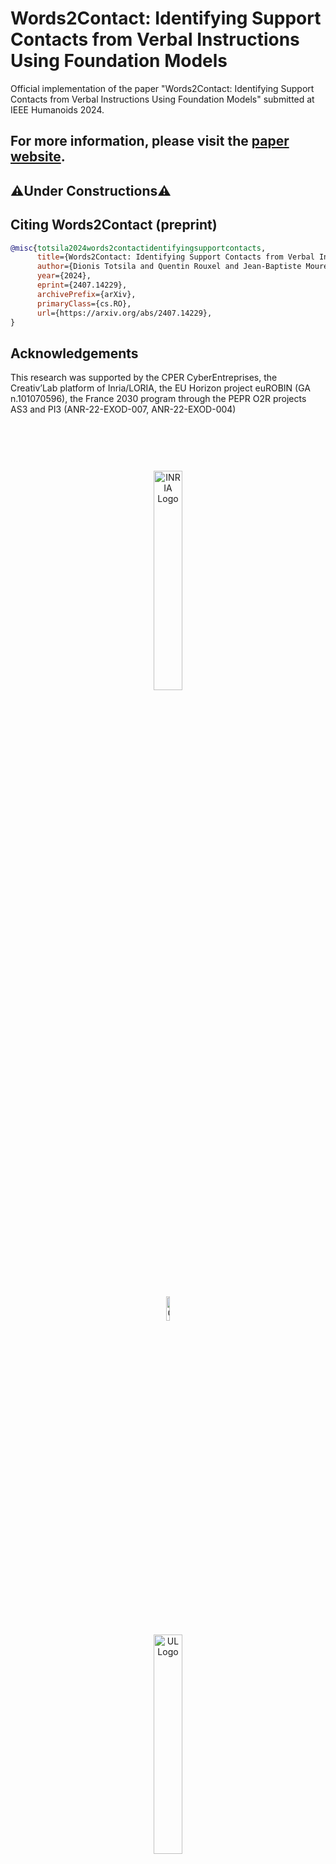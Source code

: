 # Words2Contact: Identifying Support Contacts from Verbal Instructions Using Foundation Models

Official implementation of the paper "Words2Contact: Identifying Support Contacts from Verbal Instructions Using Foundation Models" submitted at IEEE Humanoids 2024.

For more information, please visit the [paper website](https://hucebot.github.io/words2contact_website/).
---
⚠️Under Constructions⚠️
---
## Citing Words2Contact (preprint)
```bibtex
@misc{totsila2024words2contactidentifyingsupportcontacts,
      title={Words2Contact: Identifying Support Contacts from Verbal Instructions Using Foundation Models},
      author={Dionis Totsila and Quentin Rouxel and Jean-Baptiste Mouret and Serena Ivaldi},
      year={2024},
      eprint={2407.14229},
      archivePrefix={arXiv},
      primaryClass={cs.RO},
      url={https://arxiv.org/abs/2407.14229},
}
```


## Acknowledgements
This research was supported by the CPER CyberEntreprises, the Creativ’Lab platform of Inria/LORIA, the EU Horizon project euROBIN (GA n.101070596), the France 2030 program through the PEPR O2R projects AS3 and PI3 (ANR-22-EXOD-007, ANR-22-EXOD-004)

<div style="text-align: center;">
    <img src="https://hucebot.github.io/flow_multisupport_website/resources/logos/logo_inria.png" width="30%" style="margin: 15%;" alt="INRIA Logo">
    <img src="https://hucebot.github.io/flow_multisupport_website/resources/logos/logo_cnrs.png" width="10%" style="margin: 15%;" alt="CNRS Logo">
    <img src="https://hucebot.github.io/flow_multisupport_website/resources/logos/logo_ul.png" width="30%" style="margin: 15%;" alt="UL Logo">
    <img src="https://hucebot.github.io/flow_multisupport_website/resources/logos/logo_loria.png" width="10%" style="margin: 15%;" alt="LORIA Logo">
</div>
<div style="text-align: center;">
    <img src="https://hucebot.github.io/flow_multisupport_website/resources/logos/logo_eurobin.png" width="30%" style="margin: 15%;" alt="Eurobin Logo">
    <img src="https://hucebot.github.io/flow_multisupport_website/resources/logos/logo_eu.png" width="30%" style="margin: 15%;" alt="EU Logo">
    <img src="https://hucebot.github.io/flow_multisupport_website/resources/logos/logo_pepr.png" width="20%" style="margin: 15%;" alt="PEPR Logo">
</div>
